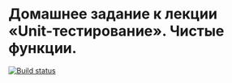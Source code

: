 # Домашнее задание к лекции «Unit-тестирование». Чистые функции.

[![Build status](https://ci.appveyor.com/api/projects/status/loiea5lc3f2jg62d?svg=true)](https://ci.appveyor.com/project/andykash81/ajs-test-1)